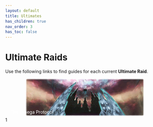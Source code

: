 ```yaml
---
layout: default
title: Ultimates
has_children: true
nav_order: 3
has_toc: false
---
```


# Ultimate Raids

Use the following links to find guides for each current **Ultimate Raid**.

<div style="position: relative; text-align: center; color: white;" href=".\top">
  <img src=".\assets\images\banners\TOP.png" alt="TOP">
  <div style="position: absolute; bottom: 8px; left: 16px;">The Omega Protocol</div>
</div>1
